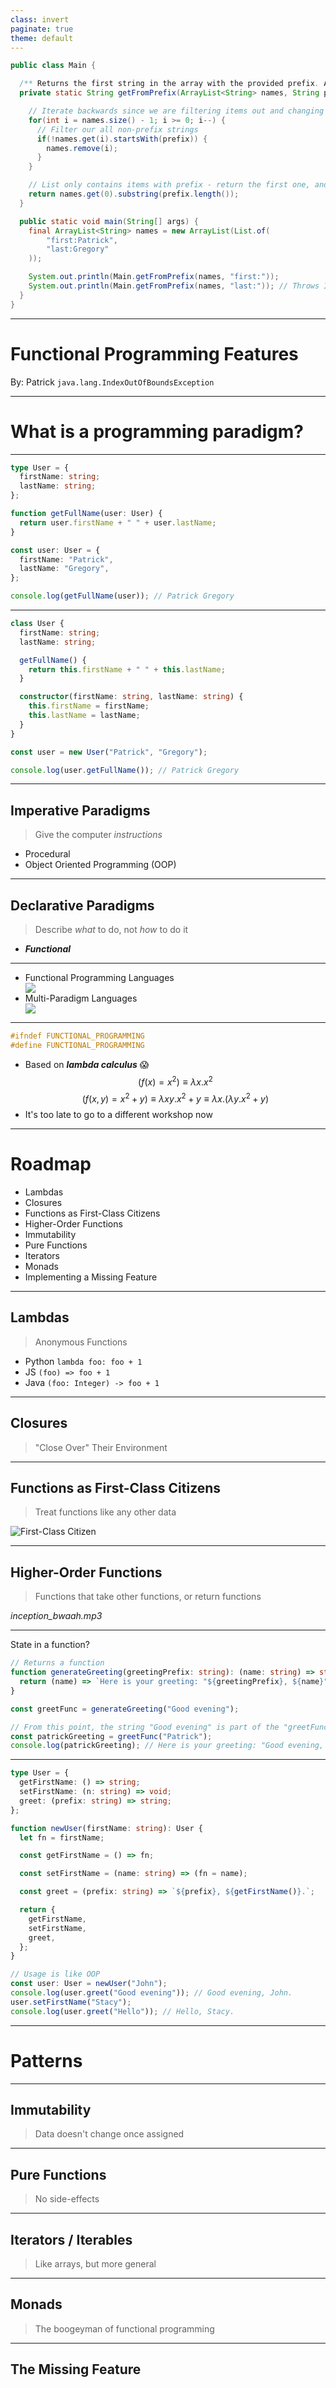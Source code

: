 ```yaml
---
class: invert
paginate: true
theme: default
---
```


<style>
  p:has(> img,svg) {
    max-height: 60%;
    display: block;
  }
  img,svg {
    display: block;
    margin: auto;
    max-height: 100%;
  }
</style>

```java
public class Main {

  /** Returns the first string in the array with the provided prefix. Also trims the prefix. */
  private static String getFromPrefix(ArrayList<String> names, String prefix) {

    // Iterate backwards since we are filtering items out and changing their positions
    for(int i = names.size() - 1; i >= 0; i--) {
      // Filter our all non-prefix strings
      if(!names.get(i).startsWith(prefix)) {
        names.remove(i);
      }
    }

    // List only contains items with prefix - return the first one, and trim the prefix
    return names.get(0).substring(prefix.length());
  }

  public static void main(String[] args) {
    final ArrayList<String> names = new ArrayList(List.of(
        "first:Patrick",
        "last:Gregory"
    ));

    System.out.println(Main.getFromPrefix(names, "first:"));
    System.out.println(Main.getFromPrefix(names, "last:")); // Throws IndexOutOfBoundsException!
  }
}
```

---

# **Fun**ctional Programming Features

By: Patrick `java.lang.IndexOutOfBoundsException`

---

# What is a programming paradigm?

---

```ts
type User = {
  firstName: string;
  lastName: string;
};

function getFullName(user: User) {
  return user.firstName + " " + user.lastName;
}

const user: User = {
  firstName: "Patrick",
  lastName: "Gregory",
};

console.log(getFullName(user)); // Patrick Gregory
```

---

```ts
class User {
  firstName: string;
  lastName: string;

  getFullName() {
    return this.firstName + " " + this.lastName;
  }

  constructor(firstName: string, lastName: string) {
    this.firstName = firstName;
    this.lastName = lastName;
  }
}

const user = new User("Patrick", "Gregory");

console.log(user.getFullName()); // Patrick Gregory
```

---

## Imperative Paradigms

> Give the computer _instructions_

- Procedural
- Object Oriented Programming (OOP)

---

## Declarative Paradigms

> Describe _what_ to do, not _how_ to do it

- **_Functional_**

---

<!-- prettier-ignore -->
* Functional Programming Languages
  ![](images/fp-languages.svg)
* Multi-Paradigm Languages 
  ![](images/mp-languages.svg)

---

```c
#ifndef FUNCTIONAL_PROGRAMMING
#define FUNCTIONAL_PROGRAMMING
```

- Based on **_lambda calculus_** 😱
  $$
  (f(x) = x^2) \equiv
  \lambda x.x^2
  $$
  $$
  (f(x,y) = x^2+y) \equiv
  \lambda xy.x^2+y \equiv
  \lambda x.(\lambda y.x^2+y)
  $$
- It's too late to go to a different workshop now

---

# Roadmap

- Lambdas
- Closures
- Functions as First-Class Citizens
- Higher-Order Functions
- Immutability
- Pure Functions
- Iterators
- Monads
- Implementing a Missing Feature

---

## Lambdas

> Anonymous Functions

- Python `lambda foo: foo + 1`
- JS `(foo) => foo + 1`
- Java `(foo: Integer) -> foo + 1`

---

## Closures

> "Close Over" Their Environment

---

## Functions as First-Class Citizens

> Treat functions like any other data

![First-Class Citizen](images/first-class-citizen.png)

---

## Higher-Order Functions

> Functions that take other functions, or return functions

_inception_bwaah.mp3_

---

State in a function?

```ts
// Returns a function
function generateGreeting(greetingPrefix: string): (name: string) => string {
  return (name) => `Here is your greeting: "${greetingPrefix}, ${name}"`;
}

const greetFunc = generateGreeting("Good evening");

// From this point, the string "Good evening" is part of the "greetFunc" function's state
const patrickGreeting = greetFunc("Patrick");
console.log(patrickGreeting); // Here is your greeting: "Good evening, Patrick"
```

---

```ts
type User = {
  getFirstName: () => string;
  setFirstName: (n: string) => void;
  greet: (prefix: string) => string;
};

function newUser(firstName: string): User {
  let fn = firstName;

  const getFirstName = () => fn;

  const setFirstName = (name: string) => (fn = name);

  const greet = (prefix: string) => `${prefix}, ${getFirstName()}.`;

  return {
    getFirstName,
    setFirstName,
    greet,
  };
}

// Usage is like OOP
const user: User = newUser("John");
console.log(user.greet("Good evening")); // Good evening, John.
user.setFirstName("Stacy");
console.log(user.greet("Hello")); // Hello, Stacy.
```

---

# Patterns

---

## Immutability

> Data doesn't change once assigned

---

## Pure Functions

> No side-effects

---

## Iterators / Iterables

> Like arrays, but more general

---

## Monads

> The boogeyman of functional programming

---

## The Missing Feature
